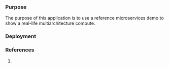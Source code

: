 ### Purpose

The purpose of this application is to use a reference microservices demo to show a real-life multiarchitecture compute.

### Deployment


### References
1. 